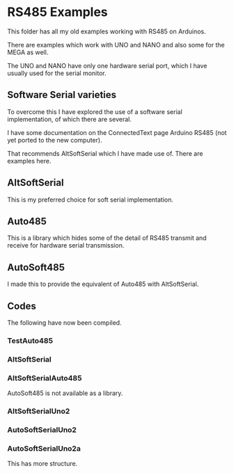 # RS485 Examples

This folder has all my old examples working with RS485 on Arduinos.

There are examples which work with UNO and NANO and also some for the MEGA as well.

The UNO and NANO have only one hardware serial port, which I have usually used for the serial monitor.

## Software Serial varieties

To overcome this I have explored the use of a software serial implementation, of which there are several.

I have some documentation on the ConnectedText page Arduino RS485 (not yet ported to the new computer).

That recommends AltSoftSerial which I have made use of. There are examples here.

## AltSoftSerial

This is my preferred choice for soft serial implementation.

## Auto485

This is a library which hides some of the detail of RS485 transmit and receive for hardware serial transmission.

## AutoSoft485

I made this to provide the equivalent of Auto485 with AltSoftSerial.


## Codes

The following have now been compiled.

### TestAuto485

### AltSoftSerial

### AltSoftSerialAuto485

AutoSoft485 is not available as a library.

### AltSoftSerialUno2

### AutoSoftSerialUno2

### AutoSoftSerialUno2a

This has more structure.
